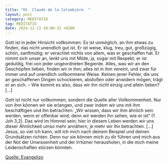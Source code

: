 ```yaml
---
title: "Hl. Claude de la Colombière  "
layout: post
category: MEDITATIO
tag: MEDITATIO
date: 2024-12-11 10:00:31 +0100
---
```

Gott ist in jeder Hinsicht vollkommen. Es ist unmöglich, an ihm etwas zu finden, das nicht unendlich gut ist. Er ist weise, klug, treu, gut, großzügig, schön, sanftmütig; er verachtet nichts von allem, was er geschaffen hat. Er nimmt sich unser an, lenkt uns mit Milde, ja, sogar mit Respekt; er ist geduldig, frei von jeder ungeordneten Begierde.<!--more--> Alles, was wir an den Geschöpfen lieben, finden wir in ihm; alles ist in ihm vereint, und zwar für immer und auf unendlich vollkommene Weise. Keinen jener Fehler, die uns an geschaffenen Dingen schockieren, abstoßen oder anwidern mögen, trägt er an sich. – Wie kommt es also, dass wir ihn nicht einzig und allein lieben? […]
 
Gott ist nicht nur vollkommen, sondern die Quelle aller Vollkommenheit. Nur von ihm können wir sie erlangen, und zwar indem wir uns mit ihm beschäftigen und ihn betrachten: „Wir wissen, dass wir ihm ähnlich sein werden, wenn er offenbar wird; denn wir werden ihn sehen, wie er ist“ (1 Joh 3,2). Das wird im Himmel sein; hier in diesem Leben werden wir uns dieser Ähnlichkeit umso mehr annähern, je mehr wir ihn betrachten. […] Jesus, so viel ich kann, will ich mich nach deinem Beispiel und deinen Grundsätzen richten. Denn nur sie können mich zu dir führen und mich aus der Not der Unwissenheit und der Irrtümer herausholen, in die mich meine Leidenschaften stürzen könnten.
 
 


[Quelle: Evangelizo](https://evangeliumtagfuertag.org/DE/gospel)